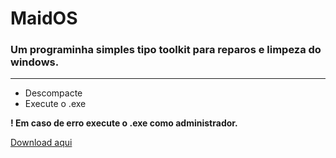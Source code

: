 # MaidOS
### Um programinha simples tipo toolkit para reparos e limpeza do windows.
***
* Descompacte
* Execute o .exe

**! Em caso de erro execute o .exe como administrador.**

[Download aqui](https://github.com/Godofcoffe/MaidOS/archive/v0.5-alpha.zip)
